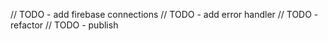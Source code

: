 // TODO - add firebase connections
// TODO - add error handler
// TODO - refactor
// TODO - publish 